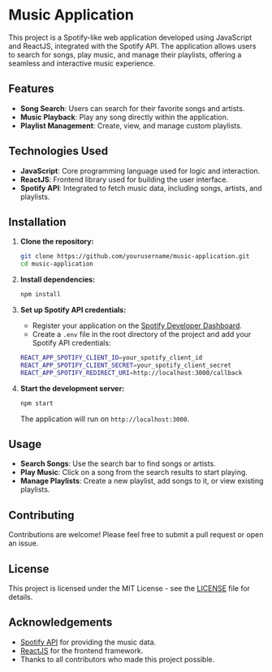 
# Music Application

This project is a Spotify-like web application developed using JavaScript and ReactJS, integrated with the Spotify API. The application allows users to search for songs, play music, and manage their playlists, offering a seamless and interactive music experience.

## Features

- **Song Search**: Users can search for their favorite songs and artists.
- **Music Playback**: Play any song directly within the application.
- **Playlist Management**: Create, view, and manage custom playlists.

## Technologies Used

- **JavaScript**: Core programming language used for logic and interaction.
- **ReactJS**: Frontend library used for building the user interface.
- **Spotify API**: Integrated to fetch music data, including songs, artists, and playlists.

## Installation

1. **Clone the repository:**

    ```bash
    git clone https://github.com/yourusername/music-application.git
    cd music-application
    ```

2. **Install dependencies:**

    ```bash
    npm install
    ```

3. **Set up Spotify API credentials:**

    - Register your application on the [Spotify Developer Dashboard](https://developer.spotify.com/dashboard/).
    - Create a `.env` file in the root directory of the project and add your Spotify API credentials:

    ```bash
    REACT_APP_SPOTIFY_CLIENT_ID=your_spotify_client_id
    REACT_APP_SPOTIFY_CLIENT_SECRET=your_spotify_client_secret
    REACT_APP_SPOTIFY_REDIRECT_URI=http://localhost:3000/callback
    ```

4. **Start the development server:**

    ```bash
    npm start
    ```

    The application will run on `http://localhost:3000`.

## Usage

- **Search Songs**: Use the search bar to find songs or artists.
- **Play Music**: Click on a song from the search results to start playing.
- **Manage Playlists**: Create a new playlist, add songs to it, or view existing playlists.

## Contributing

Contributions are welcome! Please feel free to submit a pull request or open an issue.

## License

This project is licensed under the MIT License - see the [LICENSE](LICENSE) file for details.

## Acknowledgements

- [Spotify API](https://developer.spotify.com/documentation/web-api/) for providing the music data.
- [ReactJS](https://reactjs.org/) for the frontend framework.
- Thanks to all contributors who made this project possible.
